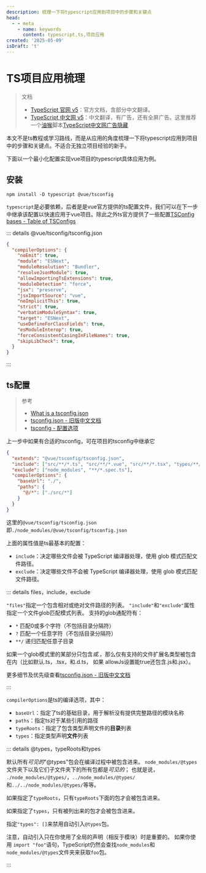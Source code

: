 ```yaml
---
description: 梳理一下将typescript应用到项目中的步骤和关键点
head:
  - - meta
    - name: keywords
      content: typescript,ts,项目应用
created: '2025-05-09'
isDraft: 't'
---
```


# TS项目应用梳理

> 文档
>
> - [TypeScript 官网 v5](https://www.typescriptlang.org/zh/)：官方文档，含部分中文翻译。
> - [TypeScript 中文网 v5](https://ts.nodejs.cn/)：中文翻译，有广告，还有全屏广告。这里推荐一个[油猴](https://www.tampermonkey.net/)脚本[TypeScript中文网广告隐藏](https://greasyfork.org/zh-CN/scripts/536028-typescript%E4%B8%AD%E6%96%87%E7%BD%91%E5%B9%BF%E5%91%8A%E9%9A%90%E8%97%8F)

本文不是ts教程或学习路线，而是从应用的角度梳理一下将typescript应用到项目中的步骤和关键点。不适合无独立项目经验的新手。

下面以一个最小化配置实现vue项目的typescript具体应用为例。

## 安装

`npm install -D typescript @vue/tsconfig`

`typescript`是必要依赖，后者是是vue官方提供的ts配置文件，我们可以在下一步中继承该配置以快速应用于vue项目。除此之外ts官方提供了一些配置[TSConfig bases - Table of TSConfigs](https://github.com/tsconfig/bases?tab=readme-ov-file#table-of-tsconfigs)

::: details @vue/tsconfig/tsconfig.json

```json
{
  "compilerOptions": {
    "noEmit": true,
    "module": "ESNext",
    "moduleResolution": "Bundler",
    "resolveJsonModule": true,
    "allowImportingTsExtensions": true,
    "moduleDetection": "force",
    "jsx": "preserve",
    "jsxImportSource": "vue",
    "noImplicitThis": true,
    "strict": true,
    "verbatimModuleSyntax": true,
    "target": "ESNext",
    "useDefineForClassFields": true,
    "esModuleInterop": true,
    "forceConsistentCasingInFileNames": true,
    "skipLibCheck": true,
  }
}
```

:::

## ts配置

> 参考
>
> - [What is a tsconfig.json](https://www.typescriptlang.org/docs/handbook/tsconfig-json.html)
> - [tsconfig.json - 旧版中文文档](https://www.tslang.cn/docs/handbook/tsconfig-json.html)
> - [tsconfig - 配置选项](https://www.typescriptlang.org/tsconfig/)

上一步中如果有合适的tsconfig，可在项目的tsconfig中继承它

```json
{
  "extends": "@vue/tsconfig/tsconfig.json",
  "include": ["src/**/*.ts", "src/**/*.vue", "src/**/*.tsx", "types/**/*.d.ts"],
  "exclude": ["node_modules", "**/*.spec.ts"],
  "compilerOptions": {
    "baseUrl": "./",
    "paths": {
      "@/*": ["./src/*"]
    }
  }
}
```

这里的`@vue/tsconfig/tsconfig.json`即`./node_modules/@vue/tsconfig/tsconfig.json`

上面的属性值是ts最基本的配置：

- `include`：决定哪些文件会被 TypeScript 编译器处理，使用 glob 模式匹配文件路径。
- `exclude`：决定哪些文件不会被 TypeScript 编译器处理，使用 glob 模式匹配文件路径。

::: details files，include，exclude

`"files"`指定一个包含相对或绝对文件路径的列表。 `"include"`和`"exclude"`属性指定一个文件glob匹配模式列表。 支持的glob通配符有：

- `*` 匹配0或多个字符（不包括目录分隔符）
- `?` 匹配一个任意字符（不包括目录分隔符）
- `**/` 递归匹配任意子目录

如果一个glob模式里的某部分只包含*或.*，那么仅有支持的文件扩展名类型被包含在内（比如默认.ts，.tsx，和.d.ts， 如果 allowJs设置能true还包含.js和.jsx）。

更多细节及优先级查看[tsconfig.json - 旧版中文文档](https://www.tslang.cn/docs/handbook/tsconfig-json.html)

:::

`compilerOptions`是ts的编译选项，其中：

- `baseUrl`：指定了ts的基础目录，用于解析没有提供完整路径的模块名称
- `paths`：指定ts对于某些引用的路径
- `typeRoots`：指定了包含类型声明文件的**目录**列表
- `types`：指定类型声明**文件**列表

::: details @types，typeRoots和types

默认所有*可见的*"@types"包会在编译过程中被包含进来。 `node_modules/@types`文件夹下以及它们子文件夹下的所有包都是*可见的*； 也就是说， `./node_modules/@types/`，`../node_modules/@types/`和`../../node_modules/@types/`等等。

如果指定了`typeRoots`，只有`typeRoots`下面的包才会被包含进来。

如果指定了`types`，只有被列出来的包才会被包含进来。

指定`"types": []`来禁用自动引入`@types`包。

注意，自动引入只在你使用了全局的声明（相反于模块）时是重要的。 如果你使用 `import "foo"`语句，TypeScript仍然会查找`node_modules`和`node_modules/@types`文件夹来获取`foo`包。

:::
